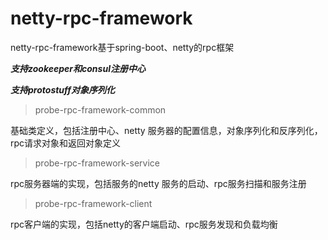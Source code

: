 # netty-rpc-framework

netty-rpc-framework基于spring-boot、netty的rpc框架

***支持zookeeper和consul注册中心***

***支持protostuff对象序列化***

> probe-rpc-framework-common

基础类定义，包括注册中心、netty 服务器的配置信息，对象序列化和反序列化，rpc请求对象和返回对象定义

> probe-rpc-framework-service

rpc服务器端的实现，包括服务的netty 服务的启动、rpc服务扫描和服务注册

> probe-rpc-framework-client

rpc客户端的实现，包括netty的客户端启动、rpc服务发现和负载均衡